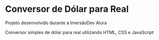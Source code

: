 # Conversor de Dólar para Real
Projeto desenvolvido durante a ImersãoDev Alura
<p>Conversor simples de dólar para real utilizando HTML, CSS e JavaScript</p>
